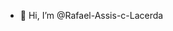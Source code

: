 - 👋 Hi, I’m @Rafael-Assis-c-Lacerda

<!---
Rafael-Assis-c-Lacerda/Rafael-Assis-c-Lacerda is a ✨ special ✨ repository because its `README.md` (this file) appears on your GitHub profile.
You can click the Preview link to take a look at your changes.
--->

